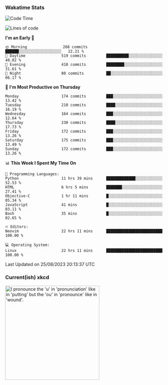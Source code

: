 ### Wakatime Stats
<!--START_SECTION:waka-->
![Code Time](http://img.shields.io/badge/Code%20Time-1%2C933%20hrs%2044%20mins-blue)

![Lines of code](https://img.shields.io/badge/From%20Hello%20World%20I%27ve%20Written-788.4%20thousand%20lines%20of%20code-blue)

**I'm an Early 🐤** 

```text
🌞 Morning                288 commits         ██████░░░░░░░░░░░░░░░░░░░   22.21 % 
🌆 Daytime                519 commits         ██████████░░░░░░░░░░░░░░░   40.02 % 
🌃 Evening                410 commits         ████████░░░░░░░░░░░░░░░░░   31.61 % 
🌙 Night                  80 commits          ██░░░░░░░░░░░░░░░░░░░░░░░   06.17 % 
```
📅 **I'm Most Productive on Thursday** 

```text
Monday                   174 commits         ███░░░░░░░░░░░░░░░░░░░░░░   13.42 % 
Tuesday                  210 commits         ████░░░░░░░░░░░░░░░░░░░░░   16.19 % 
Wednesday                164 commits         ███░░░░░░░░░░░░░░░░░░░░░░   12.64 % 
Thursday                 230 commits         ████░░░░░░░░░░░░░░░░░░░░░   17.73 % 
Friday                   172 commits         ███░░░░░░░░░░░░░░░░░░░░░░   13.26 % 
Saturday                 175 commits         ███░░░░░░░░░░░░░░░░░░░░░░   13.49 % 
Sunday                   172 commits         ███░░░░░░░░░░░░░░░░░░░░░░   13.26 % 
```


📊 **This Week I Spent My Time On** 

```text
💬 Programming Languages: 
Python                   11 hrs 39 mins      █████████████░░░░░░░░░░░░   52.53 % 
HTML                     6 hrs 5 mins        ███████░░░░░░░░░░░░░░░░░░   27.41 % 
Objective-C              1 hr 11 mins        █░░░░░░░░░░░░░░░░░░░░░░░░   05.34 % 
JavaScript               41 mins             █░░░░░░░░░░░░░░░░░░░░░░░░   03.11 % 
Bash                     35 mins             █░░░░░░░░░░░░░░░░░░░░░░░░   02.65 % 

🔥 Editors: 
Neovim                   22 hrs 11 mins      █████████████████████████   100.00 % 

💻 Operating System: 
Linux                    22 hrs 11 mins      █████████████████████████   100.00 % 
```


 Last Updated on 25/08/2023 20:13:37 UTC
<!--END_SECTION:waka-->

### Current(ish) xkcd
<a id="xkcd-a" title="I pronounce the 'u' in 'pronunciation' like in 'putting' but the 'ou' in 'pronounce' like in 'wound'." href="https://www.xkcd.com" target="_blank">
        <img align="center" id="xkcd-img" src="https://imgs.xkcd.com/comics/pronunciation.png" alt="I pronounce the 'u' in 'pronunciation' like in 'putting' but the 'ou' in 'pronounce' like in 'wound'." height=300 />
</a>
